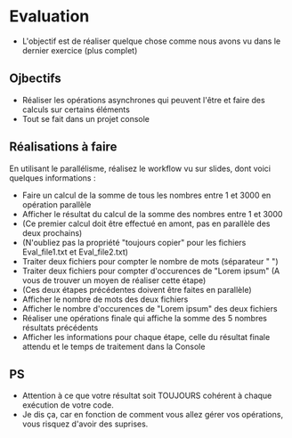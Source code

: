 # Evaluation
- L'objectif est de réaliser quelque chose comme nous avons vu dans le dernier exercice (plus complet)

## Ojbectifs
- Réaliser les opérations asynchrones qui peuvent l'être et faire des calculs sur certains éléments
- Tout se fait dans un projet console

## Réalisations à faire
En utilisant le parallélisme, réalisez le workflow vu sur slides, dont voici quelques informations : 
- Faire un calcul de la somme de tous les nombres entre 1 et 3000 en opération parallèle
- Afficher le résultat du calcul de la somme des nombres entre 1 et 3000
- (Ce premier calcul doit être effectué en amont, pas en parallèle des deux prochains)
- (N'oubliez pas la propriété "toujours copier" pour les fichiers Eval_file1.txt et Eval_file2.txt)
- Traiter deux fichiers pour compter le nombre de mots (séparateur " ")
- Traiter deux fichiers pour compter d'occurences de "Lorem ipsum" (A vous de trouver un moyen de réaliser cette étape)
- (Ces deux étapes précédentes doivent être faites en parallèle)
- Afficher le nombre de mots des deux fichiers 
- Afficher le nombre d'occurences de "Lorem ipsum" des deux fichiers
- Réaliser une opérations finale qui affiche la somme des 5 nombres résultats précédents
- Afficher les informations pour chaque étape, celle du résultat finale attendu et le temps de traitement dans la Console

## PS
- Attention à ce que votre résultat soit TOUJOURS cohérent à chaque exécution de votre code. 
- Je dis ça, car en fonction de comment vous allez gérer vos opérations, vous risquez d'avoir des suprises.
